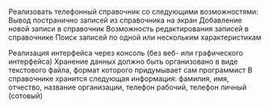 Реализовать телефонный справочник со следующими возможностями:
Вывод постранично записей из справочника на экран
Добавление новой записи в справочник
Возможность редактирования записей в справочнике
Поиск записей по одной или нескольким характеристикам

Реализация интерфейса через консоль (без веб- или графического интерфейса)
Хранение данных должно быть организовано в виде текстового файла, формат которого придумывает сам программист
В справочнике хранится следующая информация: фамилия, имя, отчество, название организации, телефон рабочий, телефон личный (сотовый)
